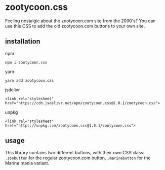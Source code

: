 # zootycoon.css
Feeling nostalgic about the zootycoon.com site from the 2000's? You can use this CSS to add the old zootycoon.com buttons to your own site.

## installation
npm

```
npm i zootycoon.css
```

yarn

```
yarn add zootycoon.css
```

jsdelivr

```
<link rel="stylesheet" href="https://cdn.jsdelivr.net/npm/zootycoon.css@1.0.1/zootycoon.css">
```

unpkg

```
<link rel="stylesheet" href="https://unpkg.com/zootycoon.css@1.0.1/zootycoon.css">
```

## usage

This library contains two different buttons, with their own CSS class: `.zoobutton` for the regular zootycoon.com button, `.marinebutton` for the Marine mania variant.
